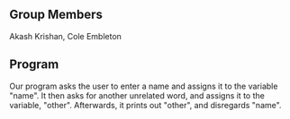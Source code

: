 ## Group Members
Akash Krishan, Cole Embleton

## Program
Our program asks the user to enter a name and assigns it to the variable "name". It then asks for another unrelated word, and assigns it to the variable, "other". Afterwards, it prints out "other", and disregards "name".